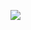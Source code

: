 [![](https://raw.githubusercontent.com/NasigariJitesh/nasigarijr/main/chat.svg)](https://www.linkedin.com/in/nasigarijr/)

<!--- Maybe in future
[![Linkedin Badge](https://img.shields.io/badge/-Artem%20Kulikov-e9e9e9?style=flat&logo=Linkedin&logoColor=blue&link=https://www.linkedin.com/in/kulikov-dev/)](https://www.linkedin.com/in/kulikov-dev/) 
[![Gmail Badge](https://img.shields.io/badge/-kulikov.dev@gmail.com-e9e9e9?style=flat&logo=Gmail&logoColor=red&link=mailto:kulikov.dev@gmail.com)](mailto:kulikov.dev@gmail.com)

### :fire: My Stats :
[![Anurag's GitHub stats](https://github-readme-stats.vercel.app/api?username=kulikov-dev&count_private=true&show_icons=true&theme=gruvbox&hide=stars,issues)](https://github.com/anuraghazra/github-readme-stats)
[![Top Langs](https://github-readme-stats.vercel.app/api/top-langs/?username=kulikov-dev&layout=compact&theme=gruvbox)](https://github.com/anuraghazra/github-readme-stats)

[![GitHub Streak](https://github-readme-streak-stats.herokuapp.com?user=kulikov-dev&theme=gruvbox)](https://git.io/streak-stats)


![Metrics](https://metrics.lecoq.io/kulikov-dev)
-->
